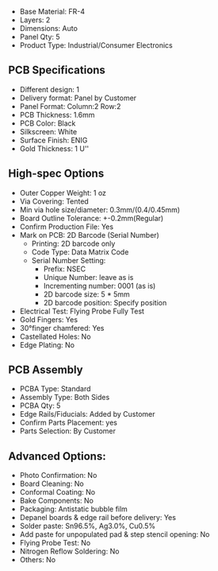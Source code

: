 - Base Material: FR-4
- Layers: 2
- Dimensions: Auto
- Panel Qty: 5
- Product Type: Industrial/Consumer Electronics

## PCB Specifications
- Different design: 1
- Delivery format: Panel by Customer
- Panel Format: Column:2 Row:2 
- PCB Thickness: 1.6mm
- PCB Color: Black
- Silkscreen: White
- Surface Finish: ENIG
- Gold Thickness: 1 U''

## High-spec Options
- Outer Copper Weight: 1 oz
- Via Covering: Tented
- Min via hole size/diameter: 0.3mm/(0.4/0.45mm)
- Board Outline Tolerance: +-0.2mm(Regular)
- Confirm Production File: Yes
- Mark on PCB: 2D Barcode (Serial Number)
	- Printing: 2D barcode only
	- Code Type: Data Matrix Code
	- Serial Number Setting: 
		- Prefix: NSEC
		- Unique Number: leave as is
		- Incrementing number: 0001 (as is)
		- 2D barcode size: 5 * 5mm
		- 2D barcode position: Specify position
- Electrical Test: Flying Probe Fully Test
- Gold Fingers: Yes
- 30°finger chamfered: Yes
- Castellated Holes: No
- Edge Plating: No

## PCB Assembly
- PCBA Type: Standard
- Assembly Type: Both Sides
- PCBA Qty: 5
- Edge Rails/Fiducials: Added by Customer
- Confirm Parts Placement: yes
- Parts Selection: By Customer


## Advanced Options:
- Photo Confirmation: No
- Board Cleaning: No
- Conformal Coating: No
- Bake Components: No
- Packaging: Antistatic bubble film
- Depanel boards & edge rail before delivery: Yes
- Solder paste: Sn96.5%, Ag3.0%, Cu0.5%
- Add paste for unpopulated pad & step stencil opening: No
- Flying Probe Test: No
- Nitrogen Reflow Soldering: No
- Others: No